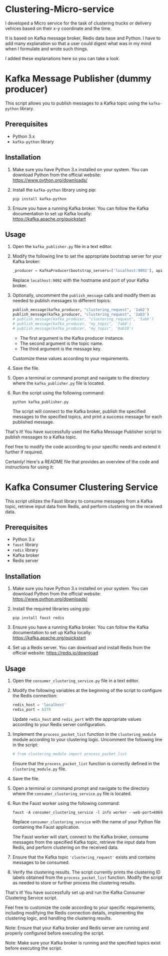 # Clustering-Micro-service

I developed a Micro service for the task of clustering trucks or delivery vehices based on their x-y coordinate and the time.

It is based on Kafka message broker, Redis data base and Python.
I have to add many explanation so that a user could digest what was in my mind when I formulate and wrote such things.

I added these explanations here so you can take a look.

# Kafka Message Publisher (dummy producer)

This script allows you to publish messages to a Kafka topic using the `kafka-python` library.

## Prerequisites

- Python 3.x
- `kafka-python` library

## Installation

1. Make sure you have Python 3.x installed on your system. You can download Python from the official website: https://www.python.org/downloads/

2. Install the `kafka-python` library using pip:

   ```
   pip install kafka-python
   ```

3. Ensure you have a running Kafka broker. You can follow the Kafka documentation to set up Kafka locally: https://kafka.apache.org/quickstart

## Usage

1. Open the `kafka_publisher.py` file in a text editor.

2. Modify the following line to set the appropriate bootstrap server for your Kafka broker:

   ```python
   _producer = KafkaProducer(bootstrap_servers=['localhost:9092'], api_version=(0, 10))
   ```

   Replace `localhost:9092` with the hostname and port of your Kafka broker.

3. Optionally, uncomment the `publish_message` calls and modify them as needed to publish messages to different topics:

   ```python
   publish_message(kafka_producer, "clustering_request", '1ab2')
   publish_message(kafka_producer, "clustering_request", '2ab3')
   # publish_message(kafka_producer, "clustering_request", '5ab6')
   # publish_message(kafka_producer, "my_topic", '7ab8')
   # publish_message(kafka_producer, "my_topic", '9ab10')
   ```

   - The first argument is the Kafka producer instance.
   - The second argument is the topic name.
   - The third argument is the message key.

   Customize these values according to your requirements.

4. Save the file.

5. Open a terminal or command prompt and navigate to the directory where the `kafka_publisher.py` file is located.

6. Run the script using the following command:

   ```
   python kafka_publisher.py
   ```

   The script will connect to the Kafka broker, publish the specified messages to the specified topics, and print a success message for each published message.

That's it! You have successfully used the Kafka Message Publisher script to publish messages to a Kafka topic.

Feel free to modify the code according to your specific needs and extend it further if required.


Certainly! Here's a README file that provides an overview of the code and instructions for using it:

# Kafka Consumer Clustering Service

This script utilizes the Faust library to consume messages from a Kafka topic, retrieve input data from Redis, and perform clustering on the received data.

## Prerequisites

- Python 3.x
- `faust` library
- `redis` library
- Kafka broker
- Redis server

## Installation

1. Make sure you have Python 3.x installed on your system. You can download Python from the official website: https://www.python.org/downloads/

2. Install the required libraries using pip:

   ```
   pip install faust redis
   ```

3. Ensure you have a running Kafka broker. You can follow the Kafka documentation to set up Kafka locally: https://kafka.apache.org/quickstart

4. Set up a Redis server. You can download and install Redis from the official website: https://redis.io/download

## Usage

1. Open the `consumer_clustering_service.py` file in a text editor.

2. Modify the following variables at the beginning of the script to configure the Redis connection:

   ```python
   redis_host = 'localhost'
   redis_port = 6379
   ```

   Update `redis_host` and `redis_port` with the appropriate values according to your Redis server configuration.

3. Implement the `process_packet_list` function in the `clustering_module` module according to your clustering logic. Uncomment the following line in the script:

   ```python
   # from clustering_module import process_packet_list
   ```

   Ensure that the `process_packet_list` function is correctly defined in the `clustering_module.py` file.

4. Save the file.

5. Open a terminal or command prompt and navigate to the directory where the `consumer_clustering_service.py` file is located.

6. Run the Faust worker using the following command:

   ```
   faust -A consumer_clustering_service -l info worker --web-port=6069
   ```

   Replace `consumer_clustering_service` with the name of your Python file containing the Faust application.

   The Faust worker will start, connect to the Kafka broker, consume messages from the specified Kafka topic, retrieve the input data from Redis, and perform clustering on the received data.

7. Ensure that the Kafka topic `'clustering_request'` exists and contains messages to be consumed.

8. Verify the clustering results. The script currently prints the clustering ID labels obtained from the `process_packet_list` function. Modify the script as needed to store or further process the clustering results.

That's it! You have successfully set up and run the Kafka Consumer Clustering Service script.

Feel free to customize the code according to your specific requirements, including modifying the Redis connection details, implementing the clustering logic, and handling the clustering results.

Note: Ensure that your Kafka broker and Redis server are running and properly configured before executing the script.

Note: Make sure your Kafka broker is running and the specified topics exist before executing the script.
